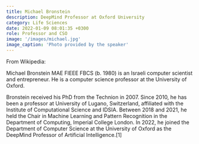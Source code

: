 ```yaml
---
title: Michael Bronstein
description: DeepMind Professor at Oxford University
category: Life Sciences
date: 2022-01-09 08:01:35 +0300
role: Professor and CSO
image: '/images/michael.jpg'
image_caption: 'Photo provided by the speaker'
---
```

From Wikipedia:

Michael Bronstein MAE FIEEE FBCS (b. 1980) is an Israeli computer scientist and entrepreneur. He is a computer science professor at the University of Oxford.

Bronstein received his PhD from the Technion in 2007. Since 2010, he has been a professor at University of Lugano, Switzerland, affiliated with the Institute of Computational Science and IDSIA. Between 2018 and 2021, he held the Chair in Machine Learning and Pattern Recognition in the Department of Computing, Imperial College London. In 2022, he joined the Department of Computer Science at the University of Oxford as the DeepMind Professor of Artificial Intelligence.[1]
